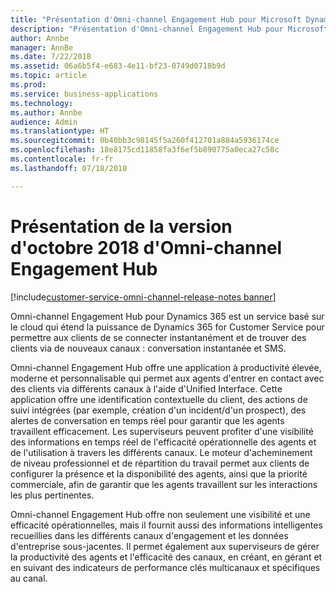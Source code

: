 ```yaml
---
title: "Présentation d'Omni-channel Engagement Hub pour Microsoft Dynamics 365"
description: "Présentation d'Omni-channel Engagement Hub pour Microsoft Dynamics 365"
author: Annbe
manager: AnnBe
ms.date: 7/22/2018
ms.assetid: 06a6b5f4-e683-4e11-bf23-0749d0718b9d
ms.topic: article
ms.prod: 
ms.service: business-applications
ms.technology: 
ms.author: Annbe
audience: Admin
ms.translationtype: HT
ms.sourcegitcommit: 0b40bb3c98145f5a260f412701a884a5936174ce
ms.openlocfilehash: 18e8175cd11858fa3f6ef5b890775a0eca27c58c
ms.contentlocale: fr-fr
ms.lasthandoff: 07/18/2018

---
```

#  <a name="overview-of-omni-channel-engagement-hub-october-18-release"></a>Présentation de la version d'octobre 2018 d'Omni-channel Engagement Hub 

[!include[customer-service-omni-channel-release-notes banner](../../includes/customer-service-omni-channel-release-notes.md)]


 
Omni-channel Engagement Hub pour Dynamics 365 est un service basé sur le cloud qui étend la puissance de Dynamics 365 for Customer Service pour permettre aux clients de se connecter instantanément et de trouver des clients via de nouveaux canaux : conversation instantanée et SMS.  

Omni-channel Engagement Hub offre une application à productivité élevée, moderne et personnalisable qui permet aux agents d'entrer en contact avec des clients via différents canaux à l'aide d'Unified Interface. Cette application offre une identification contextuelle du client, des actions de suivi intégrées (par exemple, création d'un incident/d'un prospect), des alertes de conversation en temps réel pour garantir que les agents travaillent efficacement. Les superviseurs peuvent profiter d'une visibilité des informations en temps réel de l'efficacité opérationnelle des agents et de l'utilisation à travers les différents canaux. Le moteur d'acheminement de niveau professionnel et de répartition du travail permet aux clients de configurer la présence et la disponibilité des agents, ainsi que la priorité commerciale, afin de garantir que les agents travaillent sur les interactions les plus pertinentes.  

Omni-channel Engagement Hub offre non seulement une visibilité et une efficacité opérationnelles, mais il fournit aussi des informations intelligentes recueillies dans les différents canaux d'engagement et les données d'entreprise sous-jacentes. Il permet également aux superviseurs de gérer la productivité des agents et l'efficacité des canaux, en créant, en gérant et en suivant des indicateurs de performance clés multicanaux et spécifiques au canal. 

